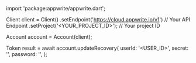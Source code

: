 import 'package:appwrite/appwrite.dart';

Client client = Client()
    .setEndpoint('https://cloud.appwrite.io/v1') // Your API Endpoint
    .setProject('<YOUR_PROJECT_ID>'); // Your project ID

Account account = Account(client);

Token result = await account.updateRecovery(
    userId: '<USER_ID>',
    secret: '<SECRET>',
    password: '',
);
